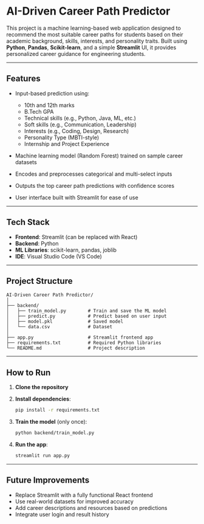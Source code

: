 # AI-Driven Career Path Predictor

This project is a machine learning-based web application designed to recommend the most suitable career paths for students based on their academic background, skills, interests, and personality traits. Built using **Python**, **Pandas**, **Scikit-learn**, and a simple **Streamlit** UI, it provides personalized career guidance for engineering students.

---

## Features

* Input-based prediction using:

  * 10th and 12th marks
  * B.Tech GPA
  * Technical skills (e.g., Python, Java, ML, etc.)
  * Soft skills (e.g., Communication, Leadership)
  * Interests (e.g., Coding, Design, Research)
  * Personality Type (MBTI-style)
  * Internship and Project Experience

* Machine learning model (Random Forest) trained on sample career datasets

* Encodes and preprocesses categorical and multi-select inputs

* Outputs the top career path predictions with confidence scores

* User interface built with Streamlit for ease of use

---

## Tech Stack

* **Frontend**: Streamlit (can be replaced with React)
* **Backend**: Python
* **ML Libraries**: scikit-learn, pandas, joblib
* **IDE**: Visual Studio Code (VS Code)

---

## Project Structure

```
AI-Driven Career Path Predictor/
│
├── backend/
│   ├── train_model.py        # Train and save the ML model
│   ├── predict.py            # Predict based on user input
│   ├── model.pkl             # Saved model
│   └── data.csv              # Dataset
│
├── app.py                    # Streamlit frontend app
├── requirements.txt          # Required Python libraries
└── README.md                 # Project description
```

---

## How to Run

1. **Clone the repository**
2. **Install dependencies**:

   ```bash
   pip install -r requirements.txt
   ```
3. **Train the model** (only once):

   ```bash
   python backend/train_model.py
   ```
4. **Run the app**:

   ```bash
   streamlit run app.py
   ```

---

## Future Improvements

* Replace Streamlit with a fully functional React frontend
* Use real-world datasets for improved accuracy
* Add career descriptions and resources based on predictions
* Integrate user login and result history
